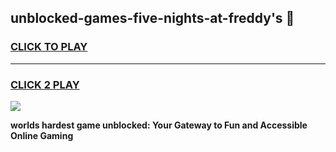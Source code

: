 
## unblocked-games-five-nights-at-freddy's 👋
<h3>
<a href="https://premium.freeplayer.one?title=unblocked-games-five-nights-at-freddy's&ref=14F">CLICK TO PLAY</a></h3>
<hr>

<h3>
<a href="https://premium.freeplayer.one?title=unblocked-games-five-nights-at-freddy's&ref=14F">CLICK 2 PLAY</a>
  
</h3>

<a href="https://premium.freeplayer.one?title=unblocked-games-five-nights-at-freddy's&ref=12F/"><img src="https://clearcache.store/games.png"></a>


**worlds hardest game unblocked: Your Gateway to Fun and Accessible Online Gaming**
